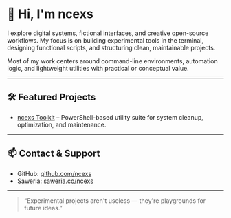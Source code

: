 # 👋 Hi, I'm ncexs

I explore digital systems, fictional interfaces, and creative open-source workflows. My focus is on building experimental tools in the terminal, designing functional scripts, and structuring clean, maintainable projects.

Most of my work centers around command-line environments, automation logic, and lightweight utilities with practical or conceptual value.

---

## 🛠️ Featured Projects

* [ncexs Toolkit](https://github.com/ncexs/ncexs-toolkit) – PowerShell-based utility suite for system cleanup, optimization, and maintenance.

---

## 📫 Contact & Support

* GitHub: [github.com/ncexs](https://github.com/ncexs)  
* Saweria: [saweria.co/ncexs](https://saweria.co/ncexs)

---

> “Experimental projects aren't useless — they're playgrounds for future ideas.”
